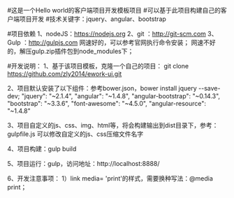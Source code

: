 #这是一个Hello world的客户端项目开发模板项目
#可以基于此项目构建自己的客户端项目开发
#技术关键字：jquery、angular、bootstrap

#项目依赖
1、nodeJS：https://nodejs.org
2、git   ：http://git-scm.com
3、Gulp  ：http://gulpjs.com
网速好的，可以参考官网执行命令安装；
网速不好的，解压gulp.zip插件包到node_modules下；

#开发说明：
1、基于该项目模板，克隆一个自己的项目：
git clone https://github.com/zly2014/ework-ui.git

2、项目默认安装了以下组件：参考bower.json，bower install jquery --save-dev;
    "jquery": "~2.1.4",
    "angular": "~1.4.8",
    "angular-bootstrap": "~0.14.3",
    "bootstrap": "~3.3.6",
    "font-awesome": "~4.5.0",
    "angular-resource": "~1.4.8"

3、项目自定义的js、css、img、html等，将会构建输出到dist目录下，参考：gulpfile.js
可以修改自定义的js、css压缩文件名字

4、项目构建：gulp build

5、项目运行：gulp，访问地址：http://localhost:8888/

6、开发注意事项：
1）link media= 'print'的样式，需要换种写法：@media print；





